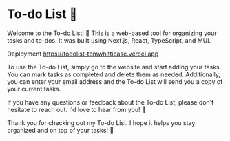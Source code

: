 # To-do List 📝

Welcome to the To-do List! 🎉 This is a web-based tool for organizing your tasks and to-dos. It was built using Next.js, React, TypeScript, and MUI.

Deployment https://todolist-tomwhitticase.vercel.app

To use the To-do List, simply go to the website and start adding your tasks. You can mark tasks as completed and delete them as needed. Additionally, you can enter your email address and the To-do List will send you a copy of your current tasks.

If you have any questions or feedback about the To-do List, please don't hesitate to reach out. I'd love to hear from you! 💬

Thank you for checking out my To-do List. I hope it helps you stay organized and on top of your tasks! 🙏

